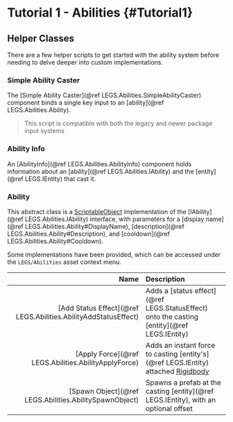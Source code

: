 # Tutorial 1 - Abilities {#Tutorial1}

## Helper Classes
There are a few helper scripts to get started with the ability system before needing to delve deeper into custom implementations.

### Simple Ability Caster
The [Simple Ability Caster](@ref LEGS.Abilities.SimpleAbilityCaster) component binds a single key input to an [ability](@ref LEGS.Abilities.Ability).

> This script is compatible with both the legacy and newer package input systems

### Ability Info
An [AbilityInfo](@ref LEGS.Abilities.AbilityInfo) component holds information about an
[ability](@ref LEGS.Abilities.IAbility) and the [entity](@ref LEGS.IEntity) that cast it.

### Ability
This abstract class is a [ScriptableObject](https://docs.unity3d.com/Manual/class-ScriptableObject.html) implementation of
the [IAbility](@ref LEGS.Abilities.IAbility) interface, with parameters for
a [display name](@ref LEGS.Abilities.Ability#DisplayName), [description](@ref LEGS.Abilities.Ability#Description),
and [cooldown](@ref LEGS.Abilities.Ability#Cooldown).

Some implementations have been provided, which can be accessed under the `LEGS/Abilities` asset context menu.

| Name | Description |
|-----:|:------------|
| [Add Status Effect](@ref LEGS.Abilities.AbilityAddStatusEffect) | Adds a [status effect](@ref LEGS.StatusEffect) onto the casting [entity](@ref LEGS.IEntity) |
| [Apply Force](@ref LEGS.Abilities.AbilityApplyForce) | Adds an instant force to casting [entity's](@ref LEGS.IEntity) attached [Rigidbody](https://docs.unity3d.com/ScriptReference/Rigidbody.html) |
| [Spawn Object](@ref LEGS.Abilities.AbilitySpawnObject) | Spawns a prefab at the casting [entity](@ref LEGS.IEntity), with an optional offset |


